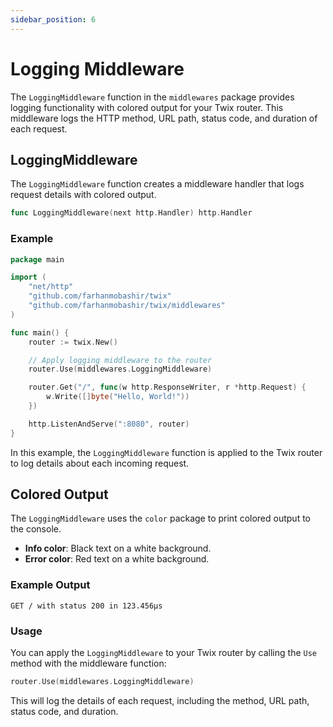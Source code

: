 ```yaml
---
sidebar_position: 6
---
```


# Logging Middleware

The `LoggingMiddleware` function in the `middlewares` package provides logging functionality with colored output for your Twix router. This middleware logs the HTTP method, URL path, status code, and duration of each request.

## LoggingMiddleware

The `LoggingMiddleware` function creates a middleware handler that logs request details with colored output.

```go
func LoggingMiddleware(next http.Handler) http.Handler
```

### Example

```go
package main

import (
    "net/http"
    "github.com/farhanmobashir/twix"
    "github.com/farhanmobashir/twix/middlewares"
)

func main() {
    router := twix.New()

    // Apply logging middleware to the router
    router.Use(middlewares.LoggingMiddleware)

    router.Get("/", func(w http.ResponseWriter, r *http.Request) {
        w.Write([]byte("Hello, World!"))
    })

    http.ListenAndServe(":8080", router)
}
```

In this example, the `LoggingMiddleware` function is applied to the Twix router to log details about each incoming request.

## Colored Output

The `LoggingMiddleware` uses the `color` package to print colored output to the console.

- **Info color**: Black text on a white background.
- **Error color**: Red text on a white background.

### Example Output

```plaintext
GET / with status 200 in 123.456µs
```

### Usage

You can apply the `LoggingMiddleware` to your Twix router by calling the `Use` method with the middleware function:

```go
router.Use(middlewares.LoggingMiddleware)
```

This will log the details of each request, including the method, URL path, status code, and duration.
